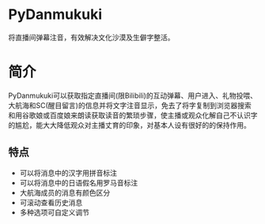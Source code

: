 # PyDanmukuki
将直播间弹幕注音，有效解决文化沙漠及生僻字整活。
# 简介
PyDanmukuki可以获取指定直播间(限Bilibili)的互动弹幕、用户进入、礼物投喂、大航海和SC(醒目留言)的信息并将文字注音显示，免去了将字复制到浏览器搜索和用谷歌娘或百度娘来朗读获取读音的繁琐步骤，使主播或观众化解自己不认识字的尴尬，能大大降低观众对主播丈育的印象，对基本人设有很好的的保持作用。
## 特点
- 可以将消息中的汉字用拼音标注
- 可以将消息中的日语假名用罗马音标注
- 大航海成员的消息有颜色区分
- 可滚动查看历史消息
- 多种选项可自定义调节
